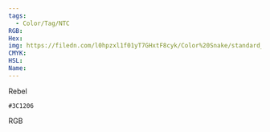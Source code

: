 ```yaml
---
tags:
  - Color/Tag/NTC
RGB:
Hex:
img: https://filedn.com/l0hpzxl1f01yT7GHxtF8cyk/Color%20Snake/standard_csv_to_svg/%23/3C1206.svg
CMYK:
HSL:
Name:
---
```

Rebel
```palette
#3C1206
```
RGB
